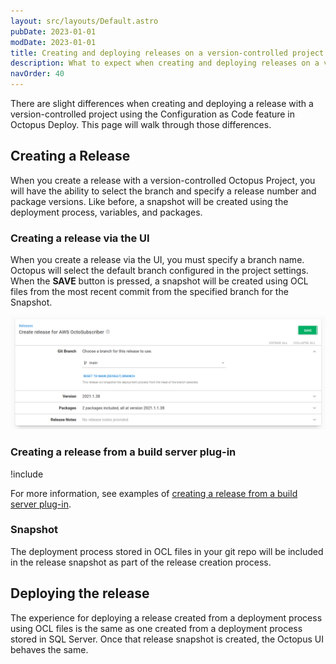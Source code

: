 ```yaml
---
layout: src/layouts/Default.astro
pubDate: 2023-01-01
modDate: 2023-01-01
title: Creating and deploying releases on a version-controlled project
description: What to expect when creating and deploying releases on a version-controlled project using the Configuration as Code feature in Octopus Deploy.
navOrder: 40 
---
```


There are slight differences when creating and deploying a release with a version-controlled project using the Configuration as Code feature in Octopus Deploy. This page will walk through those differences.

## Creating a Release

When you create a release with a version-controlled Octopus Project, you will have the ability to select the branch and specify a release number and package versions. Like before, a snapshot will be created using the deployment process, variables, and packages.  

### Creating a release via the UI

When you create a release via the UI, you must specify a branch name. Octopus will select the default branch configured in the project settings. When the **SAVE** button is pressed, a snapshot will be created using OCL files from the most recent commit from the specified branch for the Snapshot.  

![creating a release via the Octopus UI](/docs/projects/version-control/create-release-octopus-ui.png)

### Creating a release from a build server plug-in

!include <build-server-plugin-version-control-fields>

For more information, see examples of [creating a release from a build server plug-in](/docs/projects/version-control/creating-release-from-a-build-server-plug-in/).

### Snapshot

The deployment process stored in OCL files in your git repo will be included in the release snapshot as part of the release creation process.

## Deploying the release

The experience for deploying a release created from a deployment process using OCL files is the same as one created from a deployment process stored in SQL Server. Once that release snapshot is created, the Octopus UI behaves the same.